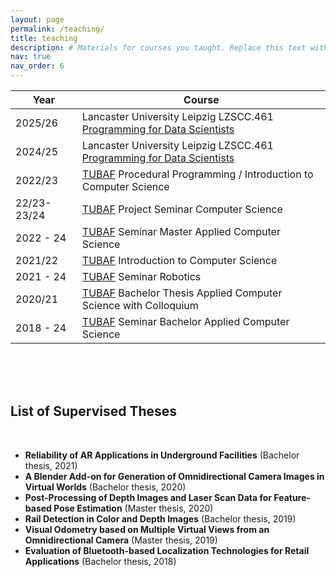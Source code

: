 ```yaml
---
layout: page
permalink: /teaching/
title: teaching
description: # Materials for courses you taught. Replace this text with your description.
nav: true
nav_order: 6
---
```


<!--For now, this page is assumed to be a static description of your courses. You can convert it to a collection similar to `_projects/` so that you can have a dedicated page for each course.

Organize your courses by years, topics, or universities, however you like! [test](../assets/html/LZSCC461/index.html)-->

| Year        | Course                                                                                                             |
| ----------- | ------------------------------------------------------------------------------------------------------------------ |
| 2025/26     | Lancaster University Leipzig LZSCC.461 [Programming for Data Scientists](../assets/html/LZSCC461/index.html)       |
| 2024/25     | Lancaster University Leipzig LZSCC.461 [Programming for Data Scientists](../assets/html/LZSCC461/index_24_25.html) |
| 2022/23     | [TUBAF](https://tu-freiberg.de) Procedural Programming / Introduction to Computer Science                          |
| 22/23-23/24 | [TUBAF](https://tu-freiberg.de) Project Seminar Computer Science                                                   |
| 2022 - 24   | [TUBAF](https://tu-freiberg.de) Seminar Master Applied Computer Science                                            |
| 2021/22     | [TUBAF](https://tu-freiberg.de) Introduction to Computer Science                                                   |
| 2021 - 24   | [TUBAF](https://tu-freiberg.de) Seminar Robotics                                                                   |
| 2020/21     | [TUBAF](https://tu-freiberg.de) Bachelor Thesis Applied Computer Science with Colloquium                           |
| 2018 - 24   | [TUBAF](https://tu-freiberg.de) Seminar Bachelor Applied Computer Science                                          |

<br>
<br>
<br>

## List of Supervised Theses

<br>

- **Reliability of AR Applications in Underground Facilities** (Bachelor thesis, 2021)
- **A Blender Add-on for Generation of Omnidirectional Camera Images in Virtual Worlds** (Bachelor thesis, 2020)
- **Post-Processing of Depth Images and Laser Scan Data for Feature-based Pose Estimation** (Master thesis, 2020)
- **Rail Detection in Color and Depth Images** (Bachelor thesis, 2019)
- **Visual Odometry based on Multiple Virtual Views from an Omnidirectional Camera** (Master thesis, 2019)
- **Evaluation of Bluetooth-based Localization Technologies for Retail Applications** (Bachelor thesis, 2018)
